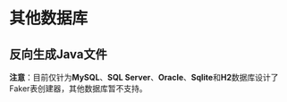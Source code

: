 # 其他数据库



## 反向生成Java文件



**注意**：目前仅针为**MySQL**、**SQL Server**、**Oracle**、**Sqlite**和**H2**数据库设计了Faker表创建器，其他数据库暂不支持。

